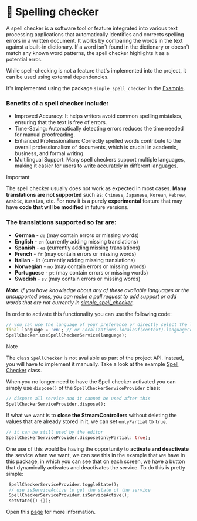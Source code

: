 # 📝 Spelling checker

A spell checker is a software tool or feature integrated into various text processing applications that automatically identifies and corrects spelling errors in a written document. It works by comparing the words in the text against a built-in dictionary. If a word isn't found in the dictionary or doesn't match any known word patterns, the spell checker highlights it as a potential error.

While spell-checking is not a feature that's implemented into the project, it can be used using external dependencies.

It's implemented using the package `simple_spell_checker` in the [Example](../example/).

### Benefits of a spell checker include:

* Improved Accuracy: It helps writers avoid common spelling mistakes, ensuring that the text is free of errors.
* Time-Saving: Automatically detecting errors reduces the time needed for manual proofreading.
* Enhanced Professionalism: Correctly spelled words contribute to the overall professionalism of documents, which is crucial in academic, business, and formal writing.
* Multilingual Support: Many spell checkers support multiple languages, making it easier for users to write accurately in different languages.

> [!IMPORTANT]
> The spell checker usually does not work as expected in most cases. **Many translations are not supported** such as: `Chinese`, `Japanese`, `Korean`, `Hebrew`, `Arabic`, `Russian`, etc. For now it is a purely **experimental** feature that may have **code that will be modified** in future versions.

### The translations supported so far are:

* **German** - `de` (may contain errors or missing words)
* **English** - `en` (currently adding missing translations)
* **Spanish** - `es` (currently adding missing translations)
* **French** - `fr` (may contain errors or missing words)
* **Italian** - `it` (currently adding missing translations)
* **Norwegian** - `no` (may contain errors or missing words)
* **Portuguese** - `pt` (may contain errors or missing words)
* **Swedish** - `sv` (may contain errors or missing words)

_**Note**: If you have knowledge about any of these available languages or the unsupported ones, you can make a pull request to add support or add words that are not currently in [simple_spell_checker](https://github.com/CatHood0/simple_spell_checker)_.

In order to activate this functionality you can use the following code:

```dart
// you can use the language of your preference or directly select the language of the operating system
final language = 'en'; // or Localizations.localeOf(context).languageCode
SpellChecker.useSpellCheckerService(language);
```

> [!NOTE]
> The class `SpellChecker` is not available as part of the project API. Instead, you will have to implement it manually. Take a look at the example [Spell Checker](../example/lib/spell_checker/spell_checker.dart) class.

When you no longer need to have the Spell checker activated you can simply use `dispose()` of the `SpellCheckerServiceProvider` class:

```dart
// dispose all service and it cannot be used after this
SpellCheckerServiceProvider.dispose();
```

If what we want is to **close the StreamControllers** without deleting the values that are already stored in it, we can set `onlyPartial` to `true`.

```dart
// it can be still used by the editor
SpellCheckerServiceProvider.dispose(onlyPartial: true);
```

One use of this would be having the opportunity to **activate and deactivate** the service when we want, we can see this in the example that we have in this package, in which you can see that on each screen, we have a button that dynamically activates and deactivates the service. To do this is pretty simple:

```dart
 SpellCheckerServiceProvider.toggleState();
 // use isServiceActive to get the state of the service
 SpellCheckerServiceProvider.isServiceActive();
 setState(() {});
```

Open this [page](https://pub.dev/packages/simple_spell_checker) for more information.